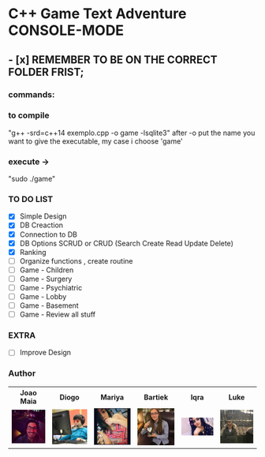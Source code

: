 # C++ Game Text Adventure CONSOLE-MODE

## - [x] REMEMBER TO BE ON THE CORRECT FOLDER FRIST;
### commands:
### to compile 
"g++ -srd=c++14 exemplo.cpp -o game -lsqlite3"
after -o put the name you want to give the executable, my case i choose 'game'
### execute -> 
"sudo ./game"


### TO DO LIST

- [x] Simple Design
- [x] DB Creaction
- [x] Connection to DB
- [x] DB Options SCRUD or CRUD (Search Create Read Update Delete)
- [x] Ranking
- [ ] Organize functions , create routine 
- [ ] Game - Children 
- [ ] Game - Surgery
- [ ] Game - Psychiatric
- [ ] Game - Lobby
- [ ] Game - Basement 
- [ ] Game - Review all stuff

### EXTRA 

- [ ] Improve Design 





### Author


<table id='tabI' border="0" style="width:100%;border:0px;" >
  <tr>
    <th>Joao Maia</th>
    <th>Diogo</th> 
    <th>Mariya</th>
    <th>Bartiek</th>
    <th>Iqra</th>
    <th>Luke</th>
  </tr>
  <tr>
    <td><a href="https://twitter.com/wannabevunf1"><img src="authorsIMG/joao_maia.jpg" width="100"></a></td>
    <td><a href="https://www.instagram.com/diogo.avm/"><img src="authorsIMG/diogo.jpg" width="100"></a></td>
    <td><a href="https://www.instagram.com/mariya_lok/"><img src="authorsIMG/mariya.jpg" width="100"></a></td>
    <td><a href="https://www.instagram.com/everlasting_sleep/"><img src="authorsIMG/bartek.jpg" width="100"></a></td>
    <td><a href="https://www.instagram.com/_iqrakhxn/"><img src="authorsIMG/iqra.jpg" width="100"></a></td>
    <td><a href="https://www.instagram.com/lukeromp/"><img src="authorsIMG/luke.jpg" width="100"></td>
  </tr>

</table>

